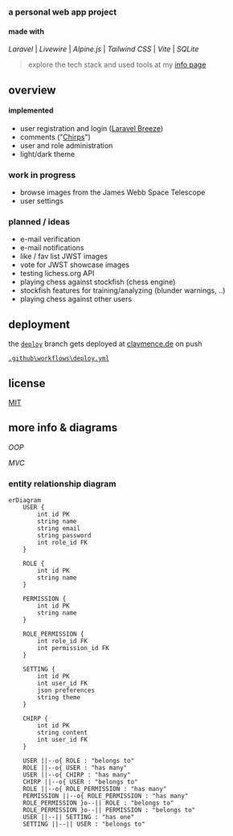 ### a personal web app project

#### made with

*Laravel* | *Livewire* | *Alpine.js* | *Tailwind CSS* | *Vite* | *SQLite*

>explore the tech stack and used tools at my [info page](https://claymence.de/info)


## overview

#### implemented
- user registration and login ([Laravel Breeze](https://laravel.com/docs/11.x/starter-kits#laravel-breeze))
- comments ("[Chirps](https://bootcamp.laravel.com/livewire/creating-chirps)")
- user and role administration
- light/dark theme

### work in progress
- browse images from the James Webb Space Telescope
- user settings

### planned / ideas
- e-mail verification
- e-mail notifications
- like / fav list JWST images
- vote for JWST showcase images
- testing lichess.org API
- playing chess against stockfish (chess engine)
- stockfish features for training/analyzing (blunder warnings, ..)
- playing chess against other users

## deployment

the [`deploy`](https://github.com/claymence/clay-laravel/tree/deploy) branch gets deployed at [claymence.de](https://claymence.de/) on push

[`.github\workflows\deploy.yml`](https://github.com/claymence/clay-laravel/blob/deploy/.github/workflows/deploy.yml)

## license

[MIT](https://github.com/claymence/clay-laravel?tab=MIT-1-ov-file#readme)

## more info & diagrams

*OOP*

*MVC*

### entity relationship diagram
```mermaid
erDiagram
    USER {
        int id PK
        string name
        string email
        string password
        int role_id FK
    }
    
    ROLE {
        int id PK
        string name
    }
    
    PERMISSION {
        int id PK
        string name
    }
    
    ROLE_PERMISSION {
        int role_id FK
        int permission_id FK
    }
    
    SETTING {
        int id PK
        int user_id FK
        json preferences
        string theme
    }

    CHIRP {
        int id PK
        string content
        int user_id FK
    }

    USER ||--o{ ROLE : "belongs to"
    ROLE ||--o{ USER : "has many"
    USER ||--o{ CHIRP : "has many"
    CHIRP ||--o{ USER : "belongs to"
    ROLE ||--o{ ROLE_PERMISSION : "has many"
    PERMISSION ||--o{ ROLE_PERMISSION : "has many"
    ROLE_PERMISSION }o--|| ROLE : "belongs to"
    ROLE_PERMISSION }o--|| PERMISSION : "belongs to"
    USER ||--|| SETTING : "has one"
    SETTING ||--|| USER : "belongs to"
```
